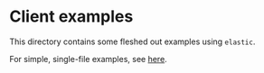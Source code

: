 # Client examples

This directory contains some fleshed out examples using `elastic`.

For simple, single-file examples, see [here](https://github.com/elastic-rs/elastic/tree/master/src/elastic/examples).
